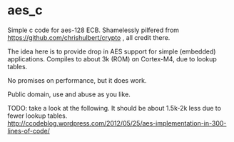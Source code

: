 aes_c
=====
Simple c code for aes-128 ECB.
Shamelessly pilfered from https://github.com/chrishulbert/crypto , all credit there.

The idea here is to provide drop in AES support for simple (embedded) applications.
Compiles to about 3k (ROM) on Cortex-M4, due to lookup tables.

No promises on performance, but it does work.

Public domain, use and abuse as you like.

TODO: take a look at the following. It should be about 1.5k-2k less due to fewer lookup tables.  
http://ccodeblog.wordpress.com/2012/05/25/aes-implementation-in-300-lines-of-code/
